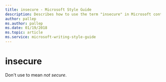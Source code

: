 ```yaml
---
title: insecure - Microsoft Style Guide
description: Describes how to use the term "insecure" in Microsoft content.
author: pallep
ms.author: pallep
ms.date: 01/19/2018
ms.topic: article
ms.service: microsoft-writing-style-guide
---
```


# insecure

Don't use to mean *not secure*. 
